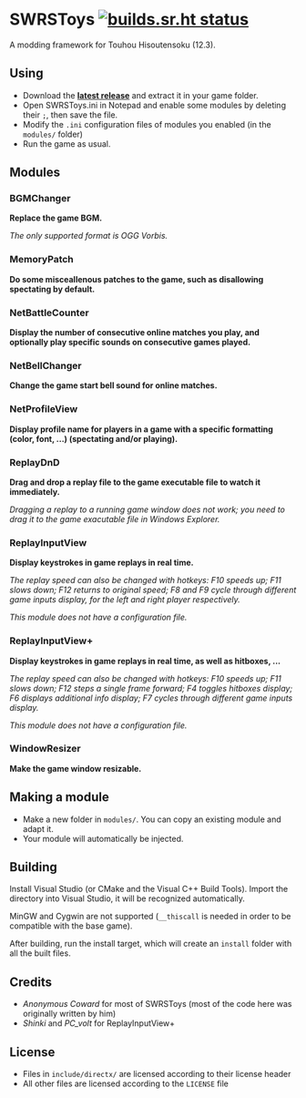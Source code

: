 # SWRSToys [![builds.sr.ht status](https://builds.sr.ht/~delthas/SWRStoys.svg)](https://builds.sr.ht/~delthas/SWRStoys?)

A modding framework for Touhou Hisoutensoku (12.3).

## Using

- Download the **[latest release](https://delthas.fr/swrstoys.zip)** and extract it in your game folder.
- Open SWRSToys.ini in Notepad and enable some modules by deleting their `;`, then save the file.
- Modify the `.ini` configuration files of modules you enabled (in the `modules/` folder)
- Run the game as usual.

## Modules

### BGMChanger

**Replace the game BGM.**

*The only supported format is OGG Vorbis.*

### MemoryPatch

**Do some misceallenous patches to the game, such as disallowing spectating by default.**

### NetBattleCounter

**Display the number of consecutive online matches you play, and optionally play specific sounds on consecutive games played.**

### NetBellChanger

**Change the game start bell sound for online matches.**

### NetProfileView

**Display profile name for players in a game with a specific formatting (color, font, ...) (spectating and/or playing).**

### ReplayDnD

**Drag and drop a replay file to the game executable file to watch it immediately.**

*Dragging a replay to a running game window does not work; you need to drag it to the game exacutable file in Windows Explorer.*

### ReplayInputView

**Display keystrokes in game replays in real time.**

*The replay speed can also be changed with hotkeys: F10 speeds up; F11 slows down; F12 returns to original speed; F8 and F9 cycle through different game inputs display, for the left and right player respectively.*

*This module does not have a configuration file.*

### ReplayInputView+

**Display keystrokes in game replays in real time, as well as hitboxes, ...**

*The replay speed can also be changed with hotkeys: F10 speeds up; F11 slows down; F12 steps a single frame forward; F4 toggles hitboxes display; F6 displays additional info display; F7 cycles through different game inputs display.*

*This module does not have a configuration file.*

### WindowResizer

**Make the game window resizable.**

## Making a module

- Make a new folder in `modules/`. You can copy an existing module and adapt it.
- Your module will automatically be injected.

## Building

Install Visual Studio (or CMake and the Visual C++ Build Tools). Import the directory into Visual Studio, it will be recognized automatically.

MinGW and Cygwin are not supported (`__thiscall` is needed in order to be compatible with the base game).

After building, run the install target, which will create an `install` folder with all the built files.

## Credits

- *Anonymous Coward* for most of SWRSToys (most of the code here was originally written by him)
- *Shinki* and *PC_volt* for ReplayInputView+

## License

- Files in `include/directx/` are licensed according to their license header
- All other files are licensed according to the `LICENSE` file

